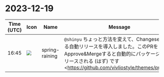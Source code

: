 # 2023-12-19

|Time (UTC)|Icon|Name|Message|
|---|---|---|---|
|16:45|![](https://secure.gravatar.com/avatar/1ac180f0868137292905c311b5fff781.jpg?s=72&d=https%3A%2F%2Fa.slack-edge.com%2Fdf10d%2Fimg%2Favatars%2Fava_0021-72.png)|spring-raining|`@shinyu` ちょっと方法を変えて、Changesetsによる自動リリースを導入しました。このPRをApprove&amp;Mergeすると自動的にパッケージがリリースされる (はず) です <https://github.com/vivliostyle/themes/pull/121|https://github.com/vivliostyle/themes/pull/121><br><blockquote>This PR was opened by the <https://github.com/changesets/action|Changesets release> GitHub action. When you're ready to do a release, you can merge this and the packages will be published to npm automatically. If you're not ready to do a release yet, that's fine, whenever you add more changesets to main, this PR will be updated.<br><br>*Releases*<br>*@vivliostyle/theme-epub3j@1.0.0*<br>*Major Changes*<br><br>• <https://github.com/vivliostyle/themes/pull/118|#118> <https://github.com/vivliostyle/themes/commit/9d2c8d5090f82e6f8a9ca4ca23ebcc3d65c24f90|`9d2c8d5`> Thanks <https://github.com/MurakamiShinyu|@MurakamiShinyu>! - Release @vivliostyle/them-epub3j</blockquote>|
